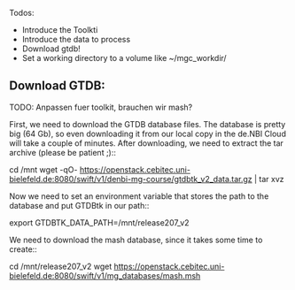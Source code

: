 



Todos:
* Introduce the Toolkti
* Introduce the data to process
* Download gtdb!
* Set a working directory to a volume like ~/mgc_workdir/


## Download GTDB:
TODO: Anpassen fuer toolkit, brauchen wir mash?

First, we need to download the GTDB database files. The database is pretty
big (64 Gb), so even downloading it from our local copy in the de.NBI Cloud
will take a couple of minutes. After downloading, we need to extract the
tar archive (please be patient ;)::

  cd /mnt
  wget -qO- https://openstack.cebitec.uni-bielefeld.de:8080/swift/v1/denbi-mg-course/gtdbtk_v2_data.tar.gz | tar xvz
   
Now we need to set an environment variable that stores the path to
the database and put GTDBtk in our path::

  export GTDBTK_DATA_PATH=/mnt/release207_v2

  
We need to download the mash database, since it takes some time to create::

  cd /mnt/release207_v2
  wget https://openstack.cebitec.uni-bielefeld.de:8080/swift/v1/mg_databases/mash.msh

